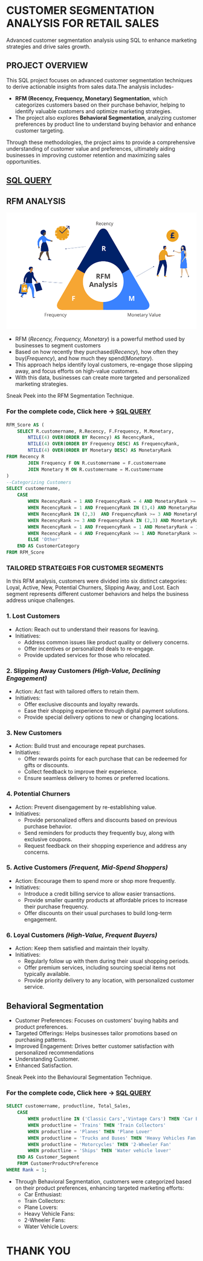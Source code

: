 # CUSTOMER SEGMENTATION ANALYSIS FOR RETAIL SALES
Advanced customer segmentation analysis using SQL to enhance marketing strategies and drive sales growth.
## PROJECT OVERVIEW
This SQL project focuses on advanced customer segmentation techniques to derive actionable insights from sales data.The analysis includes-
- **RFM (Recency, Frequency, Monetary) Segmentation**, which categorizes customers based on their purchase behavior, helping to identify valuable customers and optimize marketing strategies.
- The project also explores **Behavioral Segmentation**, analyzing customer preferences by product line to understand buying behavior and enhance customer targeting.

Through these methodologies, the project aims to provide a comprehensive understanding of customer value and preferences, ultimately aiding businesses in improving customer retention and maximizing sales opportunities.

## [SQL QUERY](https://github.com/abdusami-mohammed/Customer_Segmentation/blob/e34060442a3411942d82e14137a2d0331095c54f/Customer%20Segmentation%20(RFM%20and%20Behavioural).sql)
## RFM ANALYSIS
![pic](https://github.com/abdusami-mohammed/Customer_Segmentation/blob/5509405c69b83a59de39888eeeb01ddcb7c19a65/Images/RFM%20Image.png?raw=true)
* RFM (*Recency, Frequency, Monetary*) is a powerful method used by businesses to segment customers
* Based on how recently they purchased(*Recency*), how often they buy(*Frequency*), and how much they spend(*Monetary*).
* This approach helps identify loyal customers, re-engage those slipping away, and focus efforts on high-value customers.
* With this data, businesses can create more targeted and personalized marketing strategies.

Sneak Peek into the RFM Segmentation Technique.
### For the complete code, Click here -> [SQL QUERY](https://github.com/abdusami-mohammed/Customer_Segmentation/blob/e34060442a3411942d82e14137a2d0331095c54f/Customer%20Segmentation%20(RFM%20and%20Behavioural).sql)
```sql
RFM_Score AS (
	SELECT R.customername, R.Recency, F.Frequency, M.Monetary,
		NTILE(4) OVER(ORDER BY Recency) AS RecencyRank,
		NTILE(4) OVER(ORDER BY Frequency DESC) AS FrequencyRank,
		NTILE(4) OVER(ORDER BY Monetary DESC) AS MonetaryRank
FROM Recency R
		JOIN Frequency F ON R.customername = F.customername
		JOIN Monetary M ON R.customername = M.customername
)
--Categorizing Customers
SELECT customername,
	CASE
		WHEN RecencyRank = 1 AND FrequencyRank = 4 AND MonetaryRank >= 3 THEN 'Loyal'
		WHEN RecencyRank = 1 AND FrequencyRank IN (3,4) AND MonetaryRank IN (3,4) THEN 'Active'
		WHEN RecencyRank IN (2,3)  AND FrequencyRank >= 3 AND MonetaryRank >= 3 THEN 'Potential Churner'
		WHEN RecencyRank >= 3 AND FrequencyRank IN (2,3) AND MonetaryRank >= 2 THEN 'Slipping Away'
		WHEN RecencyRank = 1 AND FrequencyRank = 1 AND MonetaryRank = 1 THEN 'New Customer'
		WHEN RecencyRank = 4 AND FrequencyRank >= 1 AND MonetaryRank >= 1 THEN 'Inactive'
		ELSE 'Other'
	END AS CustomerCategory
FROM RFM_Score
```

### TAILORED STRATEGIES FOR CUSTOMER SEGMENTS
In this RFM analysis, customers were divided into six distinct categories: Loyal, Active, New, Potential Churners, Slipping Away, and Lost. Each segment represents different customer behaviors and helps the business address unique challenges.

### **1. Lost Customers**
  * Action: Reach out to understand their reasons for leaving.
  * Initiatives:
      * Address common issues like product quality or delivery concerns.
      * Offer incentives or personalized deals to re-engage.
      * Provide updated services for those who relocated.

### **2. Slipping Away Customers** *(High-Value, Declining Engagement)*
* Action: Act fast with tailored offers to retain them.
* Initiatives:
    * Offer exclusive discounts and loyalty rewards.
    * Ease their shopping experience through digital payment solutions.
    * Provide special delivery options to new or changing locations.

### **3. New Customers**
* Action: Build trust and encourage repeat purchases.
* Initiatives:
    * Offer rewards points for each purchase that can be redeemed for gifts or discounts.
    * Collect feedback to improve their experience.
    * Ensure seamless delivery to homes or preferred locations.

### **4. Potential Churners**
* Action: Prevent disengagement by re-establishing value.
* Initiatives:
    * Provide personalized offers and discounts based on previous purchase behavior.
    * Send reminders for products they frequently buy, along with exclusive coupons.
    * Request feedback on their shopping experience and address any concerns.

### **5. Active Customers** *(Frequent, Mid-Spend Shoppers)*
* Action: Encourage them to spend more or shop more frequently.
* Initiatives:
    * Introduce a credit billing service to allow easier transactions.
    * Provide smaller quantity products at affordable prices to increase their purchase
      frequency.
    * Offer discounts on their usual purchases to build long-term engagement.

### **6. Loyal Customers** *(High-Value, Frequent Buyers)*
* Action: Keep them satisfied and maintain their loyalty.
* Initiatives:
    * Regularly follow up with them during their usual shopping periods.
    * Offer premium services, including sourcing special items not typically available.
    * Provide priority delivery to any location, with personalized customer service.


## Behavioral Segmentation
* Customer Preferences: Focuses on customers' buying habits and product preferences.
* Targeted Offerings: Helps businesses tailor promotions based on purchasing patterns.
* Improved Engagement: Drives better customer satisfaction with personalized recommendations
* Understanding Customer.
* Enhanced Satisfaction.

Sneak Peek into the Behavioural Segmentation Technique.
### For the complete code, Click here -> [SQL QUERY](https://github.com/abdusami-mohammed/Customer_Segmentation/blob/e34060442a3411942d82e14137a2d0331095c54f/Customer%20Segmentation%20(RFM%20and%20Behavioural).sql)
```sql
SELECT customername, productline, Total_Sales,
	CASE
		WHEN productline IN ('Classic Cars','Vintage Cars') THEN 'Car Enthusiast'
		WHEN productline = 'Trains' THEN 'Train Collectors'
		WHEN productline = 'Planes' THEN 'Plane Lover'
		WHEN productline = 'Trucks and Buses' THEN 'Heavy Vehicles Fan'
		WHEN productline = 'Motorcycles' THEN '2-Wheeler Fan'
		WHEN productline = 'Ships' THEN 'Water vehicle lover'
	END AS Customer_Segment
	FROM CustomerProductPreference
WHERE Rank = 1;
```

* Through Behavioral Segmentation, customers were categorized based on their product preferences, enhancing targeted marketing efforts:
    * Car Enthusiast:
    * Train Collectors:
    * Plane Lovers:
    * Heavy Vehicle Fans:
    * 2-Wheeler Fans:
    * Water Vehicle Lovers:


# THANK YOU
